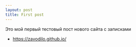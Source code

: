 ```yaml
---
layout: post
title: First post
---
```


Это мой первый тестовый пост нового сайта с записками

* <https://zavodilo.github.io/>

